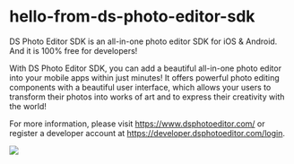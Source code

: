 # hello-from-ds-photo-editor-sdk

DS Photo Editor SDK is an all-in-one photo editor SDK for iOS & Android. And it is 100% free for developers!

With DS Photo Editor SDK, you can add a beautiful all-in-one photo editor into your mobile apps within just minutes! It offers powerful photo editing components with a beautiful user interface, which allows your users to transform their photos into works of art and to express their creativity with the world!

For more information, please visit https://www.dsphotoeditor.com/ or register a developer account at https://developer.dsphotoeditor.com/login.


![](screenshot-1.jpg?raw=true)
